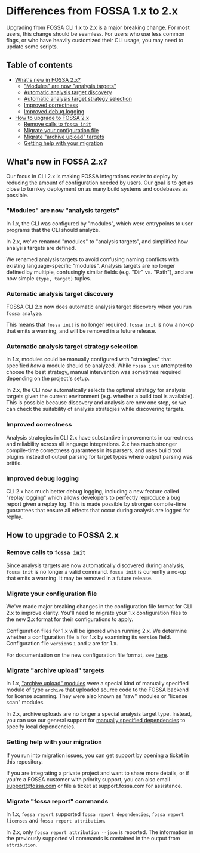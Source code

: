 # Differences from FOSSA 1.x to 2.x

Upgrading from FOSSA CLI 1.x to 2.x is a major breaking change. For most users, this change should be seamless. For users who use less common flags, or who have heavily customized their CLI usage, you may need to update some scripts.

## Table of contents <!-- omit in toc -->

- [What's new in FOSSA 2.x?](#whats-new-in-fossa-2x)
  - ["Modules" are now "analysis targets"](#modules-are-now-analysis-targets)
  - [Automatic analysis target discovery](#automatic-analysis-target-discovery)
  - [Automatic analysis target strategy selection](#automatic-analysis-target-strategy-selection)
  - [Improved correctness](#improved-correctness)
  - [Improved debug logging](#improved-debug-logging)
- [How to upgrade to FOSSA 2.x](#how-to-upgrade-to-fossa-2x)
  - [Remove calls to `fossa init`](#remove-calls-to-fossa-init)
  - [Migrate your configuration file](#migrate-your-configuration-file)
  - [Migrate "archive upload" targets](#migrate-archive-upload-targets)
  - [Getting help with your migration](#getting-help-with-your-migration)

## What's new in FOSSA 2.x?

Our focus in CLI 2.x is making FOSSA integrations easier to deploy by reducing the amount of configuration needed by users. Our goal is to get as close to turnkey deployment on as many build systems and codebases as possible.

### "Modules" are now "analysis targets"

In 1.x, the CLI was configured by "modules", which were entrypoints to user programs that the CLI should analyze.

In 2.x, we've renamed "modules" to "analysis targets", and simplified how analysis targets are defined.

We renamed analysis targets to avoid confusing naming conflicts with existing language-specific "modules". Analysis targets are no longer defined by multiple, confusingly similar fields (e.g. "Dir" vs. "Path"), and are now simple `(type, target)` tuples.

### Automatic analysis target discovery

FOSSA CLI 2.x now does automatic analysis target discovery when you run `fossa analyze`.

This means that `fossa init` is no longer required. `fossa init` is now a no-op that emits a warning, and will be removed in a future release.

### Automatic analysis target strategy selection

In 1.x, modules could be manually configured with "strategies" that specified _how_ a module should be analyzed. While `fossa init` attempted to choose the best strategy, manual intervention was sometimes required depending on the project's setup.

In 2.x, the CLI now automatically selects the optimal strategy for analysis targets given the current environment (e.g. whether a build tool is available). This is possible because discovery and analysis are now one step, so we can check the suitability of analysis strategies while discovering targets.

### Improved correctness

Analysis strategies in CLI 2.x have substantive improvements in correctness and reliability across all language integrations. 2.x has much stronger compile-time correctness guarantees in its parsers, and uses build tool plugins instead of output parsing for target types where output parsing was brittle.

### Improved debug logging

CLI 2.x has much better debug logging, including a new feature called "replay logging" which allows developers to perfectly reproduce a bug report given a replay log. This is made possible by stronger compile-time guarantees that ensure all effects that occur during analysis are logged for replay.

## How to upgrade to FOSSA 2.x

### Remove calls to `fossa init`

Since analysis targets are now automatically discovered during analysis, `fossa init` is no longer a valid command. `fossa init` is currently a no-op that emits a warning. It may be removed in a future release.

### Migrate your configuration file

We've made major breaking changes in the configuration file format for CLI 2.x to improve clarity. You'll need to migrate your 1.x configuration files to the new 2.x format for their configurations to apply.

Configuration files for 1.x will be ignored when running 2.x. We determine whether a configuration file is for 1.x by examining its `version` field. Configuration file `version`s `1` and `2` are for 1.x.

<!-- TODO: Write up configuration file field docs -->

For documentation on the new configuration file format, see [here](https://github.com/fossas/spectrometer/pull/220).

### Migrate "archive upload" targets

In 1.x, ["archive upload" modules](https://github.com/fossas/fossa-cli/blob/master/docs/integrations/archive.md#archive) were a special kind of manually specified module of type `archive` that uploaded source code to the FOSSA backend for license scanning. They were also known as "raw" modules or "license scan" modules.

In 2.x, archive uploads are no longer a special analysis target type. Instead, you can use our general support for [manually specified dependencies](https://github.com/fossas/spectrometer/blob/master/docs/userguide.md#license-scanning-local-dependencies) to specify local dependencies.

### Getting help with your migration

If you run into migration issues, you can get support by opening a ticket in this repository.

If you are integrating a private project and want to share more details, or if you're a FOSSA customer with priority support, you can also email support@fossa.com or file a ticket at support.fossa.com for assistance.

### Migrate "fossa report" commands

In 1.x, `fossa report` supported `fossa report dependencies`, `fossa report licenses` and `fossa report attribution`.

In 2.x, only `fossa report attribution --json` is reported. The information in the previously supported v1 commands is contained in the output from `attribution`.
